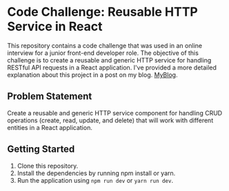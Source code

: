 # Code Challenge: Reusable HTTP Service in React

This repository contains a code challenge that was used in an online interview for a junior front-end developer role. The objective of this challenge is to create a reusable and generic HTTP service for handling RESTful API requests in a React application. I've provided a more detailed explanation about this project in a post on my blog. [MyBlog](https://medium.com/@siavash.sajjady/front-end-interview-challenge-building-a-reusable-and-generic-http-service-for-your-react-5d07fb9a4912).

## Problem Statement

Create a reusable and generic HTTP service component for handling CRUD operations (create, read, update, and delete) that will work with different entities in a React application.

## Getting Started

1. Clone this repository.
2. Install the dependencies by running npm install or yarn.
3. Run the application using `npm run dev` or `yarn run dev`.
